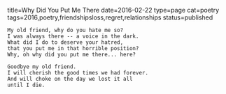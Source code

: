 title=Why Did You Put Me There
date=2016-02-22
type=page
cat=poetry
tags=2016,poetry,friendshipsloss,regret,relationships
status=published
~~~~~~
My old friend, why do you hate me so?
I was always there -- a voice in the dark.
What did I do to deserve your hatred,
that you put me in that horrible position?
Why, oh why did you put me there... here?

Goodbye my old friend.
I will cherish the good times we had forever.
And will choke on the day we lost it all
until I die.
